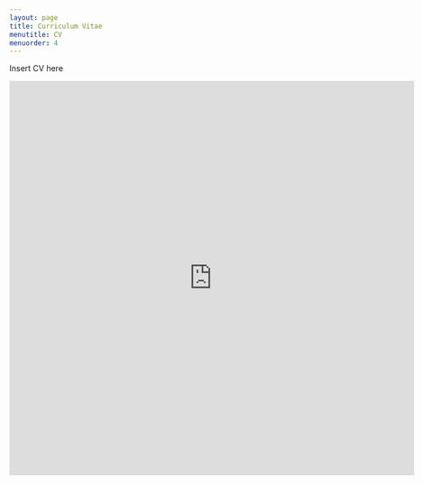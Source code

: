 ```yaml
---
layout: page
title: Curriculum Vitae
menutitle: CV
menuorder: 4
---
```


Insert CV here

<iframe src="http://docs.google.com/gview?url=https://drive.google.com/file/d/1ccyGa_QH5G4TtgnmQ0ErbbBNmEH9sXSW/view?usp=sharing&embedded=true" style="width:718px; height:700px;" frameborder="0"></iframe>


<!-- Embed PDF File -->
<!--<object src="/S_Bodek_CV_Nov2022.pdf" type="application/pdf" title="S_Bodek_CV" width="500" height="720">
    <a href="/S_Bodek_CV_Nov2022.pdf">shree</a> 
</object>-->


<!--https://drive.google.com/file/d/1ccyGa_QH5G4TtgnmQ0ErbbBNmEH9sXSW/view?usp=sharing-->
